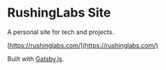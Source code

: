 # RushingLabs Site

A personal site for tech and projects.

[https://rushinglabs.com/](https://rushinglabs.com/)

Built with [Gatsby.js](https://www.gatsbyjs.org/).
